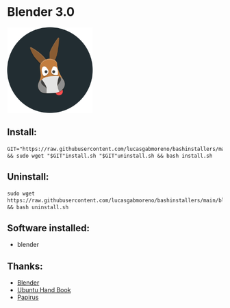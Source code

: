 # Blender 3.0
<img src="https://raw.githubusercontent.com/lucasgabmoreno/bashinstallers/main/amule/preview.svg" width="200">

## Install:
```
GIT="https://raw.githubusercontent.com/lucasgabmoreno/bashinstallers/main/blender/" && sudo wget "$GIT"install.sh "$GIT"uninstall.sh && bash install.sh
```

## Uninstall:
```
sudo wget https://raw.githubusercontent.com/lucasgabmoreno/bashinstallers/main/blender/uninstall.sh && bash uninstall.sh
```

## Software installed:
* blender

## Thanks:
* [Blender](https://www.blender.org/)
* [Ubuntu Hand Book](https://ubuntuhandbook.org/index.php/2021/12/blender-3-0-released-install-tarball/)
* [Papirus](https://github.com/PapirusDevelopmentTeam)
